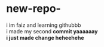 # new-repo-
i im faiz and learning githubbb
<br>
i made my second <b>commit<b> yaaaaaay
<br>
i just made change heheehehe    
